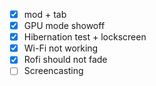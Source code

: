 - [x] mod + tab
- [x] GPU mode showoff
- [x] Hibernation test + lockscreen
- [x] Wi-Fi not working
- [x] Rofi should not fade
- [ ] Screencasting
